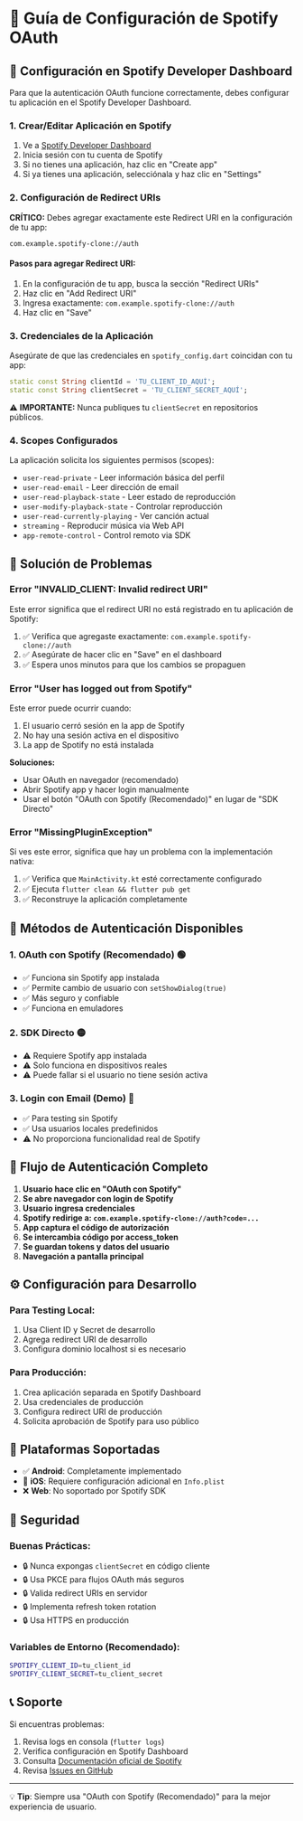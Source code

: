 # 🎵 Guía de Configuración de Spotify OAuth

## 🔑 Configuración en Spotify Developer Dashboard

Para que la autenticación OAuth funcione correctamente, debes configurar tu aplicación en el Spotify Developer Dashboard.

### 1. Crear/Editar Aplicación en Spotify

1. Ve a [Spotify Developer Dashboard](https://developer.spotify.com/dashboard)
2. Inicia sesión con tu cuenta de Spotify
3. Si no tienes una aplicación, haz clic en "Create app"
4. Si ya tienes una aplicación, selecciónala y haz clic en "Settings"

### 2. Configuración de Redirect URIs

**CRÍTICO:** Debes agregar exactamente este Redirect URI en la configuración de tu app:

```
com.example.spotify-clone://auth
```

#### Pasos para agregar Redirect URI:
1. En la configuración de tu app, busca la sección "Redirect URIs"
2. Haz clic en "Add Redirect URI"
3. Ingresa exactamente: `com.example.spotify-clone://auth`
4. Haz clic en "Save"

### 3. Credenciales de la Aplicación

Asegúrate de que las credenciales en `spotify_config.dart` coincidan con tu app:

```dart
static const String clientId = 'TU_CLIENT_ID_AQUÍ';
static const String clientSecret = 'TU_CLIENT_SECRET_AQUÍ';
```

⚠️ **IMPORTANTE:** Nunca publiques tu `clientSecret` en repositorios públicos.

### 4. Scopes Configurados

La aplicación solicita los siguientes permisos (scopes):
- `user-read-private` - Leer información básica del perfil
- `user-read-email` - Leer dirección de email
- `user-read-playback-state` - Leer estado de reproducción
- `user-modify-playback-state` - Controlar reproducción
- `user-read-currently-playing` - Ver canción actual
- `streaming` - Reproducir música via Web API
- `app-remote-control` - Control remoto via SDK

## 🔧 Solución de Problemas

### Error "INVALID_CLIENT: Invalid redirect URI"

Este error significa que el redirect URI no está registrado en tu aplicación de Spotify:

1. ✅ Verifica que agregaste exactamente: `com.example.spotify-clone://auth`
2. ✅ Asegúrate de hacer clic en "Save" en el dashboard
3. ✅ Espera unos minutos para que los cambios se propaguen

### Error "User has logged out from Spotify"

Este error puede ocurrir cuando:
1. El usuario cerró sesión en la app de Spotify
2. No hay una sesión activa en el dispositivo
3. La app de Spotify no está instalada

**Soluciones:**
- Usar OAuth en navegador (recomendado)
- Abrir Spotify app y hacer login manualmente
- Usar el botón "OAuth con Spotify (Recomendado)" en lugar de "SDK Directo"

### Error "MissingPluginException"

Si ves este error, significa que hay un problema con la implementación nativa:

1. ✅ Verifica que `MainActivity.kt` esté correctamente configurado
2. ✅ Ejecuta `flutter clean && flutter pub get`
3. ✅ Reconstruye la aplicación completamente

## 🎯 Métodos de Autenticación Disponibles

### 1. OAuth con Spotify (Recomendado) 🟢
- ✅ Funciona sin Spotify app instalada
- ✅ Permite cambio de usuario con `setShowDialog(true)`
- ✅ Más seguro y confiable
- ✅ Funciona en emuladores

### 2. SDK Directo 🟡
- ⚠️ Requiere Spotify app instalada
- ⚠️ Solo funciona en dispositivos reales
- ⚠️ Puede fallar si el usuario no tiene sesión activa

### 3. Login con Email (Demo) 🔵
- ✅ Para testing sin Spotify
- ✅ Usa usuarios locales predefinidos
- ⚠️ No proporciona funcionalidad real de Spotify

## 🚀 Flujo de Autenticación Completo

1. **Usuario hace clic en "OAuth con Spotify"**
2. **Se abre navegador con login de Spotify**
3. **Usuario ingresa credenciales**
4. **Spotify redirige a: `com.example.spotify-clone://auth?code=...`**
5. **App captura el código de autorización**
6. **Se intercambia código por access_token**
7. **Se guardan tokens y datos del usuario**
8. **Navegación a pantalla principal**

## ⚙️ Configuración para Desarrollo

### Para Testing Local:
1. Usa Client ID y Secret de desarrollo
2. Agrega redirect URI de desarrollo
3. Configura dominio localhost si es necesario

### Para Producción:
1. Crea aplicación separada en Spotify Dashboard
2. Usa credenciales de producción
3. Configura redirect URI de producción
4. Solicita aprobación de Spotify para uso público

## 📱 Plataformas Soportadas

- ✅ **Android**: Completamente implementado
- 🔄 **iOS**: Requiere configuración adicional en `Info.plist`
- ❌ **Web**: No soportado por Spotify SDK

## 🔐 Seguridad

### Buenas Prácticas:
- 🔒 Nunca expongas `clientSecret` en código cliente
- 🔒 Usa PKCE para flujos OAuth más seguros
- 🔒 Valida redirect URIs en servidor
- 🔒 Implementa refresh token rotation
- 🔒 Usa HTTPS en producción

### Variables de Entorno (Recomendado):
```bash
SPOTIFY_CLIENT_ID=tu_client_id
SPOTIFY_CLIENT_SECRET=tu_client_secret
```

## 📞 Soporte

Si encuentras problemas:
1. Revisa logs en consola (`flutter logs`)
2. Verifica configuración en Spotify Dashboard
3. Consulta [Documentación oficial de Spotify](https://developer.spotify.com/documentation/)
4. Revisa [Issues en GitHub](https://github.com/spotify/android-sdk/issues)

---
💡 **Tip**: Siempre usa "OAuth con Spotify (Recomendado)" para la mejor experiencia de usuario.